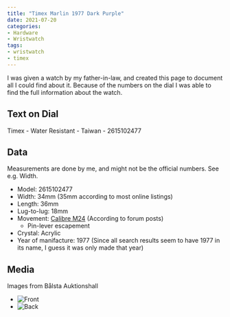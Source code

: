 ```yaml
---
title: "Timex Marlin 1977 Dark Purple"
date: 2021-07-20
categories:
- Hardware
- Wristwatch
tags:
- wristwatch
- timex
---
```


I was given a watch by my father-in-law, and created this page to document all I could find about it. 
Because of the numbers on the dial I was able to find the full information about the watch.

## Text on Dial
Timex - Water Resistant - Taiwan - 2615102477

## Data

Measurements are done by me, and might not be the official numbers. See e.g. Width.

* Model: 2615102477
* Width: 34mm (35mm according to most online listings)
* Length: 36mm
* Lug-to-lug: 18mm
* Movement: [Calibre M24](http://www.ranfft.de/cgi-bin/bidfun-db.cgi?10&ranfft&&2uswk&Timex_M24) (According to forum posts)
  - Pin-lever escapement
* Crystal: Acrylic
* Year of manifacture: 1977 (Since all search results seem to have 1977 in its name, I guess it was only made that year)

## Media

Images from Bålsta Auktionshall

* ![Front](https://balstaauktionshall.nu/images/custom/ProductTemplate/163493.jpg)
* ![Back](https://balstaauktionshall.nu/images/custom/ProductTemplate/163496.jpg)
